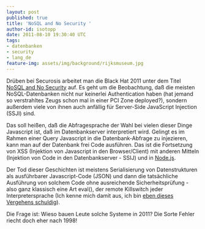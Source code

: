 ```yaml
---
layout: post
published: true
title: 'NoSQL and No Security '
author-id: isotopp
date: 2011-08-10 19:30:40 UTC
tags:
- datenbanken
- security
- lang_de
feature-img: assets/img/background/rijksmuseum.jpg
---
```

Drüben bei Securosis arbeitet man die Black Hat 2011 unter dem Titel 
[NoSQL and No Security](http://www.securosis.com/blog/nosql-and-no-security) auf.
Es geht um die Beobachtung, daß die meisten NoSQL-Datenbanken nicht nur
keinerlei Authentication haben (hat jemand so verstrahltes Zeugs schon mal
in einer PCI Zone deployed?), sondern außerdem viele von ihnen auch anfällig
für Server-Side JavaScript Injection (SSJI) sind.

Das soll heißen, daß die Abfragesprache der Wahl bei vielen dieser Dinge
Javascript ist, daß im Datenbankserver interpretiert wird. Gelingt es im
Rahmen einer Query Javascript in die Datenbank-Abfrage zu injezieren, kann
man auf der Datenbank frei Code ausführen. Das ist die Fortsetzung von XSS
(Injektion von Javascript in den Browser/Client) mit anderen Mitteln
(Injektion von Code in den Datenbankserver - SSIJ) und in
[Node.js](http://nodejs.org/).

Der Tod dieser Geschichten ist meistens Serialisierung von Datenstrukturen
als ausführbarer Javascript-Code (JSON) und dann die tatsächliche Ausführung
von solchem Code ohne ausreichende Sicherheitsprüfung - also ganz klassisch
eine Art eval(), der remote Killswitch jeder Interpretersprache (Ich kenne
mich damit aus, ich bin 
[eben dieses Vergehens schuldig](http://phplib.sourceforge.net/index.php3)).

Die Frage ist: Wieso bauen Leute solche Systeme in 2011? Die Sorte Fehler
riecht doch eher nach 1998!
